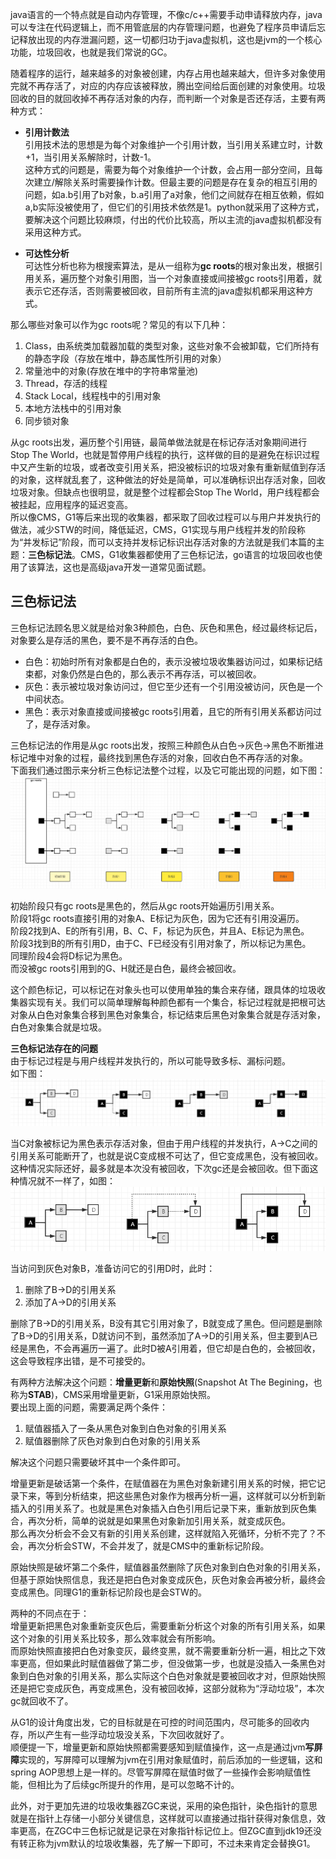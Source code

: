 java语言的一个特点就是自动内存管理，不像c/c++需要手动申请释放内存，java可以专注在代码逻辑上，而不用管底层的内存管理问题，也避免了程序员申请后忘记释放出现的内存泄漏问题，这一切都归功于java虚拟机，这也是jvm的一个核心功能，垃圾回收，也就是我们常说的GC。   

随着程序的运行，越来越多的对象被创建，内存占用也越来越大，但许多对象使用完就不再存活了，对应的内存应该被释放，腾出空间给后面创建的对象使用。垃圾回收的目的就回收掉不再存活对象的内存，而判断一个对象是否还存活，主要有两种方式：   

- **引用计数法**   
引用技术法的思想是为每个对象维护一个引用计数，当引用关系建立时，计数+1，当引用关系解除时，计数-1。   
这种方式的问题是，需要为每个对象维护一个计数，会占用一部分空间，且每次建立/解除关系时需要操作计数。但最主要的问题是存在复杂的相互引用的问题，如a.b引用了b对象，b.a引用了a对象，他们之间就存在相互依赖，假如a,b实际没被使用了，但它们的引用技术依然是1。python就采用了这种方式，要解决这个问题比较麻烦，付出的代价比较高，所以主流的java虚拟机都没有采用这种方式。    

- **可达性分析**   
可达性分析也称为根搜索算法，是从一组称为**gc roots**的根对象出发，根据引用关系，遍历整个对象引用图，当一个对象直接或间接被gc roots引用着，就表示它还存活，否则需要被回收，目前所有主流的java虚拟机都采用这种方式。   

那么哪些对象可以作为gc roots呢？常见的有以下几种：   
1. Class，由系统类加载器加载的类型对象，这些对象不会被卸载，它们所持有的静态字段（存放在堆中，静态属性所引用的对象）  
2. 常量池中的对象(存放在堆中的字符串常量池)    
3. Thread，存活的线程   
4. Stack Local，线程栈中的引用对象    
5. 本地方法栈中的引用对象   
6. 同步锁对象    

从gc roots出发，遍历整个引用链，最简单做法就是在标记存活对象期间进行Stop The World，也就是暂停用户线程的执行，这样做的目的是避免在标识过程中又产生新的垃圾，或者改变引用关系，把没被标识的垃圾对象有重新赋值到存活的对象，这样就乱套了，这种做法的好处是简单，可以准确标识出存活对象，回收垃圾对象。但缺点也很明显，就是整个过程都会Stop The World，用户线程都会被挂起，应用程序的延迟变高。   
所以像CMS，G1等后来出现的收集器，都采取了回收过程可以与用户并发执行的做法，减少STW的时间，降低延迟，CMS，G1实现与用户线程并发的阶段称为“并发标记”阶段，而可以支持并发标记标识出存活对象的方法就是我们本篇的主题：**三色标记法**。CMS，G1收集器都使用了三色标记法，go语言的垃圾回收也使用了该算法，这也是高级java开发一道常见面试题。   

## 三色标记法    
三色标记法顾名思义就是给对象3种颜色，白色、灰色和黑色，经过最终标记后，对象要么是存活的黑色，要不是不再存活的白色。      
- 白色：初始时所有对象都是白色的，表示没被垃圾收集器访问过，如果标记结束都，对象仍然是白色的，那么表示不再存活，可以被回收。   
- 灰色：表示被垃圾对象访问过，但它至少还有一个引用没被访问，灰色是一个中间状态。   
- 黑色：表示对象直接或间接被gc roots引用着，且它的所有引用关系都访问过了，是存活对象。    

三色标记法的作用是从gc roots出发，按照三种颜色从白色->灰色->黑色不断推进标记堆中对象的过程，最终找到黑色存活的对象，回收白色不再存活的对象。    
下面我们通过图示来分析三色标记法整个过程，以及它可能出现的问题，如下图：  
![image](https://github.com/jmilktea/jtea/blob/master/jvm/image/%E4%B8%89%E8%89%B2%E6%A0%87%E8%AE%B01.png)

初始阶段只有gc roots是黑色的，然后从gc roots开始遍历引用关系。   
阶段1将gc roots直接引用的对象A、E标记为灰色，因为它还有引用没遍历。   
阶段2找到A、E的所有引用，B、C、F，标记为灰色，并且A、E标记为黑色。    
阶段3找到B的所有引用D，由于C、F已经没有引用对象了，所以标记为黑色。   
同理阶段4会将D标记为黑色。   
而没被gc roots引用到的G、H就还是白色，最终会被回收。    

这个颜色标记，可以标记在对象头也可以使用单独的集合来存储，跟具体的垃圾收集器实现有关。我们可以简单理解每种颜色都有一个集合，标记过程就是把根可达对象从白色对象集合移到黑色对象集合，标记结束后黑色对象集合就是存活对象，白色对象集合就是垃圾。    

**三色标记法存在的问题**    
由于标记过程是与用户线程并发执行的，所以可能导致多标、漏标问题。    
如下图：  
![image](https://github.com/jmilktea/jtea/blob/master/jvm/image/%E4%B8%89%E8%89%B2%E6%A0%87%E8%AE%B02.png)   

当C对象被标记为黑色表示存活对象，但由于用户线程的并发执行，A->C之间的引用关系可能断开了，也就是说C变成根不可达了，但它变成黑色，没有被回收。这种情况实际还好，最多就是本次没有被回收，下次gc还是会被回收。但下面这种情况就不一样了，如图：  
![image](https://github.com/jmilktea/jtea/blob/master/jvm/image/%E4%B8%89%E8%89%B2%E6%A0%87%E8%AE%B03.png)    

当访问到灰色对象B，准备访问它的引用D时，此时：
1. 删除了B->D的引用关系      
2. 添加了A->D的引用关系   

删除了B->D的引用关系，B没有其它引用对象了，B就变成了黑色。但问题是删除了B->D的引用关系，D就访问不到，虽然添加了A->D的引用关系，但主要到A已经是黑色，不会再遍历一遍了。此时D被A引用着，但它却是白色的，会被回收，这会导致程序出错，是不可接受的。    

有两种方法解决这个问题：**增量更新**和**原始快照**(Snapshot At The Begining，也称为**STAB**)，CMS采用增量更新，G1采用原始快照。    
要出现上面的问题，需要满足两个条件：   
1. 赋值器插入了一条从黑色对象到白色对象的引用关系    
2. 赋值器删除了灰色对象到白色对象的引用关系    

解决这个问题只需要破坏其中一个条件即可。   

增量更新是破话第一个条件，在赋值器在为黑色对象新建引用关系的时候，把它记录下来，等到分析结束，把这些黑色对象作为根再分析一遍，这样就可以分析到新插入的引用关系了。也就是黑色对象插入白色引用后记录下来，重新放到灰色集合，再次分析，简单的说就是如果黑色对象新加引用关系，就变成灰色。    
那么再次分析会不会又有新的引用关系创建，这样就陷入死循环，分析不完了？不会，再次分析会STW，不会并发了，就是CMS中的重新标记阶段。    

原始快照是破坏第二个条件，赋值器虽然删除了灰色对象到白色对象的引用关系，但基于原始快照信息，我还是把白色对象变成灰色，灰色对象会再被分析，最终会变成黑色。同理G1的重新标记阶段也是会STW的。   

两种的不同点在于：    
增量更新把黑色对象重新变灰色后，需要重新分析这个对象的所有引用关系，如果这个对象的引用关系比较多，那么效率就会有所影响。   
而原始快照直接把白色对象变灰，最终变黑，就不需要重新分析一遍，相比之下效率更高，但如果此时赋值器做了第二步，但没做第一步，也就是没插入一条黑色对象到白色对象的引用关系，那么实际这个白色对象就是要被回收才对，但原始快照还是把它变成灰色，再变成黑色，没有被回收掉，这部分就称为“浮动垃圾”，本次gc就回收不了。    

从G1的设计角度出发，它的目标就是在可控的时间范围内，尽可能多的回收内存，所以产生有一些浮动垃圾没关系，下次回收就好了。    
顺便提一下，增量更新和原始快照都需要感知到赋值操作，这一点是通过jvm**写屏障**实现的，写屏障可以理解为jvm在引用对象赋值时，前后添加的一些逻辑，这和spring AOP思想上是一样的。尽管写屏障在赋值时做了一些操作会影响赋值性能，但相比为了后续gc所提升的作用，是可以忽略不计的。   

此外，对于更加先进的垃圾收集器ZGC来说，采用的染色指针，染色指针的意思就是在指针上存储一小部分关键信息，这样就可以直接通过指针获得对象信息，效率更高，在ZGC中三色标记就是记录在对象指针标记位上。但ZGC直到jdk19还没有转正称为jvm默认的垃圾收集器，先了解一下即可，不过未来肯定会替换G1。   






